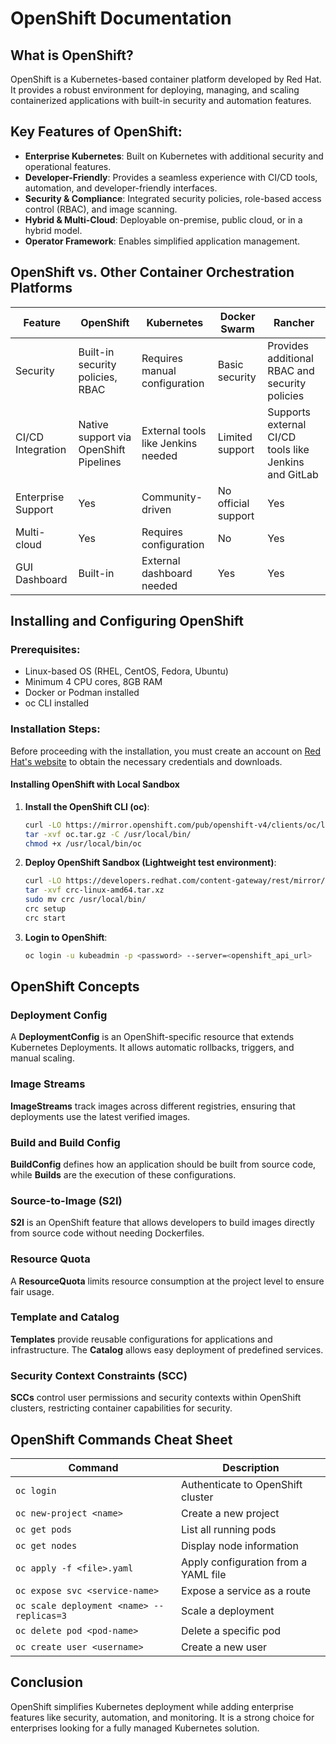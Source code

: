 # OpenShift Documentation

## What is OpenShift?
OpenShift is a Kubernetes-based container platform developed by Red Hat. It provides a robust environment for deploying, managing, and scaling containerized applications with built-in security and automation features.

## Key Features of OpenShift:
- **Enterprise Kubernetes**: Built on Kubernetes with additional security and operational features.
- **Developer-Friendly**: Provides a seamless experience with CI/CD tools, automation, and developer-friendly interfaces.
- **Security & Compliance**: Integrated security policies, role-based access control (RBAC), and image scanning.
- **Hybrid & Multi-Cloud**: Deployable on-premise, public cloud, or in a hybrid model.
- **Operator Framework**: Enables simplified application management.

## OpenShift vs. Other Container Orchestration Platforms

| Feature             | OpenShift                           | Kubernetes                          | Docker Swarm | Rancher |
|---------------------|----------------------------------|----------------------------------|--------------|---------|
| Security           | Built-in security policies, RBAC | Requires manual configuration  | Basic security | Provides additional RBAC and security policies |
| CI/CD Integration  | Native support via OpenShift Pipelines | External tools like Jenkins needed | Limited support | Supports external CI/CD tools like Jenkins and GitLab |
| Enterprise Support | Yes                              | Community-driven                 | No official support | Yes |
| Multi-cloud        | Yes                              | Requires configuration           | No | Yes |
| GUI Dashboard      | Built-in                          | External dashboard needed       | Yes | Yes |

## Installing and Configuring OpenShift

### Prerequisites:
- Linux-based OS (RHEL, CentOS, Fedora, Ubuntu)
- Minimum 4 CPU cores, 8GB RAM
- Docker or Podman installed
- oc CLI installed

### Installation Steps:
Before proceeding with the installation, you must create an account on [Red Hat's website](https://access.redhat.com/) to obtain the necessary credentials and downloads.
#### Installing OpenShift with Local Sandbox
1. **Install the OpenShift CLI (oc)**:
   ```sh
   curl -LO https://mirror.openshift.com/pub/openshift-v4/clients/oc/latest/linux/oc.tar.gz
   tar -xvf oc.tar.gz -C /usr/local/bin/
   chmod +x /usr/local/bin/oc
   ```
2. **Deploy OpenShift Sandbox (Lightweight test environment)**:
   ```sh
   curl -LO https://developers.redhat.com/content-gateway/rest/mirror/pub/openshift-v4/clients/crc/latest/crc-linux-amd64.tar.xz
   tar -xvf crc-linux-amd64.tar.xz
   sudo mv crc /usr/local/bin/
   crc setup
   crc start
   ```
3. **Login to OpenShift**:
   ```sh
   oc login -u kubeadmin -p <password> --server=<openshift_api_url>
   ```

## OpenShift Concepts
### Deployment Config
A **DeploymentConfig** is an OpenShift-specific resource that extends Kubernetes Deployments. It allows automatic rollbacks, triggers, and manual scaling.

### Image Streams
**ImageStreams** track images across different registries, ensuring that deployments use the latest verified images.

### Build and Build Config
**BuildConfig** defines how an application should be built from source code, while **Builds** are the execution of these configurations.

### Source-to-Image (S2I)
**S2I** is an OpenShift feature that allows developers to build images directly from source code without needing Dockerfiles.

### Resource Quota
A **ResourceQuota** limits resource consumption at the project level to ensure fair usage.

### Template and Catalog
**Templates** provide reusable configurations for applications and infrastructure. The **Catalog** allows easy deployment of predefined services.

### Security Context Constraints (SCC)
**SCCs** control user permissions and security contexts within OpenShift clusters, restricting container capabilities for security.

## OpenShift Commands Cheat Sheet

| Command | Description |
|---------|-------------|
| `oc login` | Authenticate to OpenShift cluster |
| `oc new-project <name>` | Create a new project |
| `oc get pods` | List all running pods |
| `oc get nodes` | Display node information |
| `oc apply -f <file>.yaml` | Apply configuration from a YAML file |
| `oc expose svc <service-name>` | Expose a service as a route |
| `oc scale deployment <name> --replicas=3` | Scale a deployment |
| `oc delete pod <pod-name>` | Delete a specific pod |
| `oc create user <username>` | Create a new user |

## Conclusion
OpenShift simplifies Kubernetes deployment while adding enterprise features like security, automation, and monitoring. It is a strong choice for enterprises looking for a fully managed Kubernetes solution.
